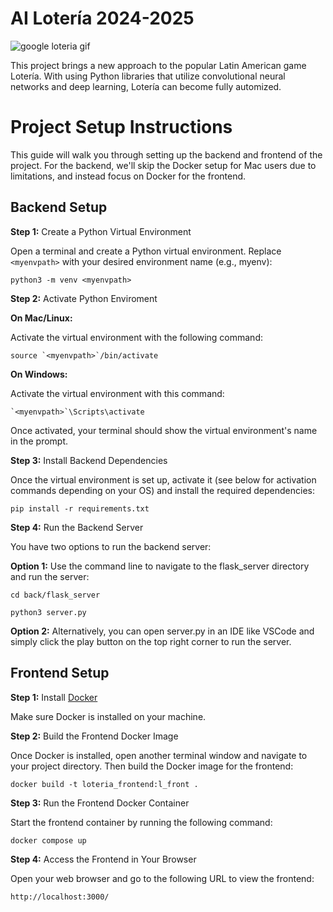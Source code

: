 # AI Lotería 2024-2025
![google loteria gif](https://www.google.com/logos/doodles/2019/celebrating-loteria-6753651837108226.3-2xa.gif)

This project brings a new approach to the popular Latin American game Lotería. With using Python libraries that utilize convolutional neural networks and deep learning, Lotería can become fully automized. 


# Project Setup Instructions

This guide will walk you through setting up the backend and frontend of the project. For the backend, we'll skip the Docker setup for Mac users due to limitations, and instead focus on Docker for the frontend.

## Backend Setup
**Step 1:** Create a Python Virtual Environment

Open a terminal and create a Python virtual environment. Replace `<myenvpath>` with your desired environment name (e.g., myenv):
```
python3 -m venv <myenvpath>
```

**Step 2:** Activate Python Enviroment

**On Mac/Linux:**

Activate the virtual environment with the following command:
```
source `<myenvpath>`/bin/activate
```
**On Windows:**

Activate the virtual environment with this command:
```
`<myenvpath>`\Scripts\activate
```
Once activated, your terminal should show the virtual environment's name in the prompt.

**Step 3:** Install Backend Dependencies

Once the virtual environment is set up, activate it (see below for activation commands depending on your OS) and install the required dependencies:
```
pip install -r requirements.txt
```

**Step 4:** Run the Backend Server

You have two options to run the backend server:

**Option 1:** Use the command line to navigate to the flask_server directory and run the server:
```
cd back/flask_server
```
```
python3 server.py
```
**Option 2:** Alternatively, you can open server.py in an IDE like VSCode and simply click the play button on the top right corner to run the server.

## Frontend Setup

**Step 1:** Install [Docker](https://docs.docker.com/get-started/get-docker/)

Make sure Docker is installed on your machine.

**Step 2:** Build the Frontend Docker Image

Once Docker is installed, open another terminal window and navigate to your project directory. Then build the Docker image for the frontend:
```
docker build -t loteria_frontend:l_front .
```
**Step 3:** Run the Frontend Docker Container

Start the frontend container by running the following command:
```
docker compose up 
```
**Step 4:** Access the Frontend in Your Browser

Open your web browser and go to the following URL to view the frontend:
```
http://localhost:3000/
```